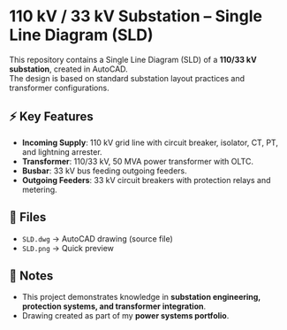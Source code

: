 # 110 kV / 33 kV Substation – Single Line Diagram (SLD)

This repository contains a Single Line Diagram (SLD) of a **110/33 kV substation**, created in AutoCAD.  
The design is based on standard substation layout practices and transformer configurations.

## ⚡ Key Features
- **Incoming Supply**: 110 kV grid line with circuit breaker, isolator, CT, PT, and lightning arrester.
- **Transformer**: 110/33 kV, 50 MVA power transformer with OLTC.
- **Busbar**: 33 kV bus feeding outgoing feeders.
- **Outgoing Feeders**: 33 kV circuit breakers with protection relays and metering.

## 📂 Files
- `SLD.dwg` → AutoCAD drawing (source file)
- `SLD.png` → Quick preview

## 🔎 Notes
- This project demonstrates knowledge in **substation engineering, protection systems, and transformer integration**.
- Drawing created as part of my **power systems portfolio**.
